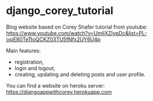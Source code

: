 # django_corey_tutorial

Blog website based on Corey Shafer tutorial from youtube:
https://www.youtube.com/watch?v=UmljXZIypDc&list=PL-osiE80TeTtoQCKZ03TU5fNfx2UY6U4p

Main features:
- registration,
- login and logout,
- creating, updating and deleting posts and user profile.

You can find a website on heroku server:
https://djangoappwithcorey.herokuapp.com
